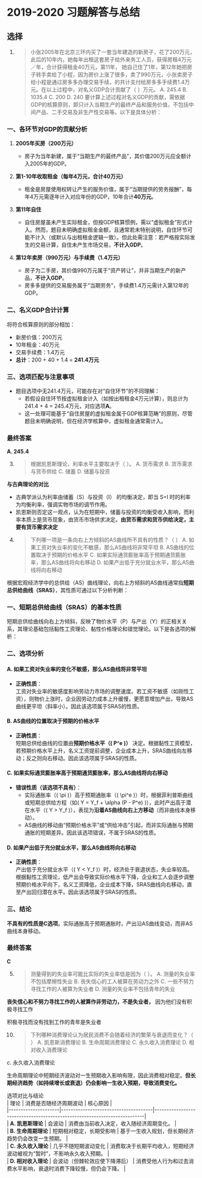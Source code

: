 # 2019-2020 习题解答与总结

## 选择

1. >小张2005年在北京三环内买了一套当年建造的新房子，花了200万元，此后的10年内，她每年出租这套房子给外来务工人员，获得房租4万元／年，合计获得租金40万元，第11年， 她自己住了1年，第12年她把房子转手卖给了小程，因为房价上涨了很多，卖了990万元，小张卖房子给小程是通过房多多办理交易手续，的共计支付给房多多手续费1.4万元。在以上过程中，对名义GDP合计贡献了（    ）万元。
   A. 245.4           B. 1035.4          C. 200         D. 240
   要计算上述过程对名义GDP的贡献，需依据GDP的核算原则，即只计入当期生产的最终产品和服务价值，不包括中间产品、二手交易及非生产性交易等。以下是具体分析：  


### 一、各环节对GDP的贡献分析
1. **2005年买房（200万元）**  
   - 房子为当年新建，属于“当期生产的最终产品”，其价值200万元应全额计入2005年的GDP。  

2. **第1-10年收取租金（每年4万元，合计40万元）**  
   - 租金是房屋使用权转让产生的服务价值，属于“当期提供的劳务报酬”，每年4万元需逐年计入对应年份的GDP，10年合计**40万元**。  

3. **第11年自住**  
   - 自住房屋虽未产生实际租金，但按GDP核算惯例，需以“虚拟租金”形式计入。然而，题目未明确虚拟租金金额，且通常若未特别说明，自住环节可能不计入（或默认与出租租金逻辑一致）。但此处需注意：若严格按实际发生的交易计算，自住未产生市场交易，**不计入GDP**。  

4. **第12年卖房（990万元）与手续费（1.4万元）**  
   - 房子为二手房，其价值990万元属于“资产转让”，并非当期生产的新产品，**不计入GDP**。  
   - 房多多提供的交易服务属于“当期劳务”，手续费1.4万元需计入第12年的GDP。  


### 二、名义GDP合计计算
将符合核算原则的部分相加：  
- 新房价值：200万元  
- 10年租金：40万元  
- 交易手续费：1.4万元  
- **总计**：200 + 40 + 1.4 = **241.4万元**  


### 三、选项匹配与注意事项
- 题目选项中无241.4万元，可能存在对“自住环节”的不同理解：  
  - 若假设自住环节按虚拟租金计入（如按出租租金4万元计算），则总计为241.4 + 4 = 245.4万元，对应选项**A**。  
  - 这一处理可能基于“自住房屋的虚拟租金属于GDP核算范畴”的原则，尽管题目未明确说明，但在经济学核算中，虚拟租金通常需计入。  


### 最终答案
**A. 245.4**

3. > 根据凯恩斯理论，利率水平主要取决于（    ）。
   A. 货币需求                       B. 货币需求与货币供给
   C. 储蓄                           D. 储蓄与投资

**与古典理论的对比**
- 古典学派认为利率由储蓄（S）与投资（I） 的均衡决定，即当 S=I 时的利率为均衡利率，强调实物市场的调节作用。
- 凯恩斯则否定这一观点，认为在短期中，储蓄与投资的均衡受收入影响，而利率本质上是货币现象，由货币市场供求决定。**由货币需求和货币供给决定，主要有货币需求决定**

4. >下列哪一项是一条向右上方倾斜的AS曲线所不具有的性质？（    ）
A. 如果工资对失业率的变化不敏感，那么AS曲线将非常平坦
B. AS曲线的位置取决于预期的价格水平
C. 如果实际通货膨胀率高于预期通货膨胀率，那么AS曲线将向右移动
D. 如果产出低于充分就业水平，那么AS曲线将向右移动

根据宏观经济学中的总供给（AS）曲线理论，向右上方倾斜的AS曲线通常指**短期总供给曲线（SRAS）**，其性质可通过以下分析判断：  


### 一、短期总供给曲线（SRAS）的基本性质  
短期总供给曲线向右上方倾斜，反映了物价水平（P）与产出（Y）的正相关关系，其理论基础包括黏性工资理论、黏性价格理论和错觉理论。以下是各选项的解析：  


### 二、选项分析  
#### **A. 如果工资对失业率的变化不敏感，那么AS曲线将非常平坦**  
- **正确性质**：  
  工资对失业率的敏感度影响劳动力市场的调整速度。若工资不敏感（如刚性工资），则物价上涨时，企业因劳动力成本上升缓慢，更愿意增加产出，导致AS曲线更平坦（斜率小）。因此该选项属于SRAS的性质。  


#### **B. AS曲线的位置取决于预期的价格水平**  
- **正确性质**：  
  短期总供给曲线的位置由**预期价格水平（\( P^e \)）** 决定。根据黏性工资模型，若预期价格水平上升，名义工资提前调整，企业成本上升，SRAS曲线向左移动；反之则向右移动。因此该选项属于SRAS的性质。  


#### **C. 如果实际通货膨胀率高于预期通货膨胀率，那么AS曲线将向右移动**  
- **错误性质（该选项不具有）**：  
  - 实际通胀率（\( \pi \)）高于预期通胀率（\( \pi^e \)）时，根据菲利普斯曲线或短期总供给方程（如\( Y = Y_f + \alpha (P - P^e) \)），此时产出高于潜在水平（\( Y > Y_f \)），表现为**沿着AS曲线向右上方移动**（而非曲线本身移动）。  
  - AS曲线的移动由“预期价格水平”或“供给冲击”引起，而非实际通胀与预期通胀的短期差异。因此该选项错误，不属于SRAS的性质。  


#### **D. 如果产出低于充分就业水平，那么AS曲线将向右移动**  
- **正确性质**：  
  产出低于充分就业水平（\( Y < Y_f \)）时，经济处于衰退状态，失业率较高。根据黏性工资理论，低产出会导致实际价格水平下降，企业和工人会逐步调整预期价格水平向下，名义工资降低，企业成本下降，SRAS曲线向右移动，直至产出回归潜在水平。因此该选项属于SRAS的性质。  


### 三、结论  
**不具有的性质是C选项**。实际通胀高于预期通胀时，产出沿AS曲线变动，而非AS曲线本身移动。  


### 最终答案  
**C**

5. >测量得到的失业率可能比实际的失业率低是因为（    ）。
A. 测量的失业率不包括摩擦性失业
B. 丧失信心的工人被算在劳动力之外
C. 一些不努力寻找工作的人被算为失业者
D. 测量的失业率不包括青年的失业

**丧失信心和不努力寻找工作的人被算作非劳动力，不是失业者，** 因为他们没有积极寻找工作

积极寻找而没有找到工作的青年是失业者

10. > 下列哪种消费理论认为居民消费不会随着经济的繁荣与衰退而变化？（    ）
A. 凯恩斯消费理论 
B. 生命周期消费理论
C. 永久收入消费理论 
D. 相对收入消费理论

c. 永久收入消费理论

生命周期理论中短期经济波动对一生预期收入影响有限，因此消费相对稳定。**但长期经济趋势（如持续增长或衰退）仍会影响一生收入预期，导致消费变化。**

选项对比与结论  
| 理论                | 消费是否随经济周期波动               | 核心原因                                                                 |  
|---------------------|--------------------------------------|--------------------------------------------------------------------------|  
| **A. 凯恩斯理论**    | 会波动                               | 消费由当前收入决定，收入随经济周期变化。                                 |  
| **B. 生命周期理论**  | 短期相对稳定，长期受影响             | 基于一生收入规划，但长期经济趋势仍会改变一生预期。                       |  
| **C. 永久收入理论**  | 几乎不随短期波动变化                 | 消费取决于长期平均收入，短期经济波动被视为“暂时”，不影响永久收入预期。   |  
| **D. 相对收入理论**  | 会波动（但棘轮效应使下降滞后）       | 消费受他人行为和过去消费水平影响，衰退时消费下降较慢，但仍会下降。       |  

